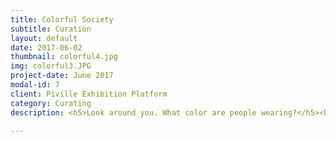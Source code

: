 ```yaml
---
title: Colorful Society
subtitle: Curation
layout: default
date: 2017-06-02
thumbnail: colorful4.jpg
img: colorful3.JPG
project-date: June 2017
modal-id: 7
client: Piville Exhibition Platform
category: Curating
description: <h5>Look around you. What color are people wearing?</h5><br><p>One day, I looked around. Surprisingly, certainly realized people are wearing mono-tone clothes. I could hardly find a person who is wearing light-color t-shirts or pants like pink, green, light-blue, and so on. Everyone was wearing black, white, or grey. </p> <img src="img/portfolio/colorful1.jpg" class="img-responsive img-centered" alt=""> <p>At that moment, I drew fun picture in my mind. What if a most of the people around me dyed their hair in various colors? Won't it be extremely exciting if people wear colorful t-shirts and pants, dye hair in rainbow color, wear star-shape glasses, and wear pink contact-lenses? Why are there so little color around us ? </p> <img src="img/portfolio/colorful2.jpg" class="img-responsive img-centered" alt=""> <p>Having been curious about why there are few colors around society, I planned an exhibition that show colorfulness. So I gathered all colorful objects from people around me. Red trouser, blue socks, yellow t-shirts, green box... there were so many objects wearing colors. </p> <img src="img/portfolio/colorful5.jpg" class="img-responsive img-centered" alt=""> <img src="img/portfolio/colorful4.jpg" class="img-responsive img-centered" alt="">  <p> Also, I planned a special event that people who comes to see exhibition can put on colorful lipstick and kiss their color onto a paper. Visitors put green, yellow, blue, black, white lipstick on their lip and kissed on a paper. It was really fun to watch people's various-colored lips.</p>  

---
```

